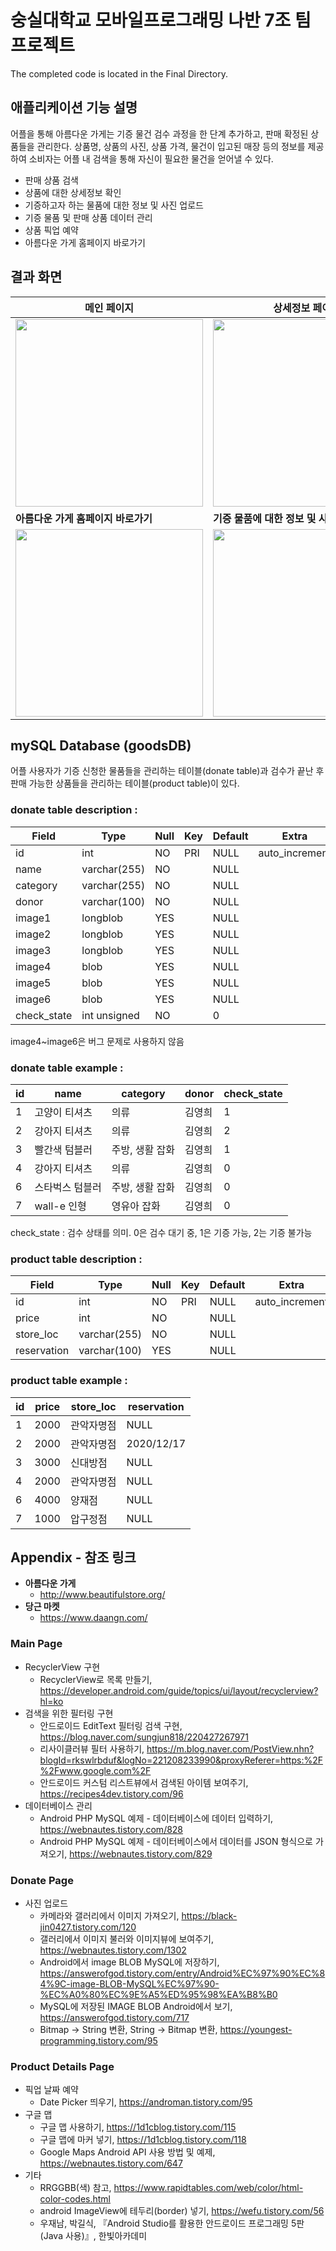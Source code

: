 # 숭실대학교 모바일프로그래밍 나반 7조 팀프로젝트
The completed code is located in the Final Directory.
## 애플리케이션 기능 설명
어플을 통해 아름다운 가게는 기증 물건 검수 과정을 한 단계 추가하고, 판매 확정된 상품들을 관리한다. 
상품명, 상품의 사진, 상품 가격, 물건이 입고된 매장 등의 정보를 제공하여 소비자는 어플 내 검색을 통해 자신이 필요한 물건을 얻어낼 수 있다.
* 판매 상품 검색
* 상품에 대한 상세정보 확인
* 기증하고자 하는 물품에 대한 정보 및 사진 업로드
* 기증 물품 및 판매 상품 데이터 관리
* 상품 픽업 예약
* 아름다운 가게 홈페이지 바로가기

## 결과 화면
| 메인 페이지 | 상세정보 페이지 | 상품 검색 |
|---|---|---|
|<img width="300" src="https://user-images.githubusercontent.com/55284181/102485744-5e438280-40ab-11eb-96a1-0ddad6e5e352.gif">|<img width="300" src="https://user-images.githubusercontent.com/55284181/102486104-e45fc900-40ab-11eb-9803-0f9252fced45.gif">|<img width="300" src="https://user-images.githubusercontent.com/55284181/102486796-f0985600-40ac-11eb-9cfb-aca9ceb96f74.gif">|
| **아름다운 가게 홈페이지 바로가기** | **기증 물품에 대한 정보 및 사진 업로드** |
|<img width="300" src="https://user-images.githubusercontent.com/55284181/102507470-a1abea00-40c7-11eb-806d-99bb94789367.gif">|<img width="300" src="https://user-images.githubusercontent.com/55284181/102487755-694be200-40ae-11eb-82ac-bfeaddac0a44.gif">|


## mySQL Database (goodsDB)
어플 사용자가 기증 신청한 물품들을 관리하는 테이블(donate table)과 검수가 끝난 후 판매 가능한 상품들을 관리하는 테이블(product table)이 있다.
### donate table description :
| Field       | Type         | Null | Key | Default | Extra          |
|-------------|--------------|------|-----|---------|----------------|
| id          | int          | NO   | PRI | NULL    | auto_increment |
| name        | varchar(255) | NO   |     | NULL    |                |
| category    | varchar(255) | NO   |     | NULL    |                |
| donor       | varchar(100) | NO   |     | NULL    |                |
| image1      | longblob     | YES  |     | NULL    |                |
| image2      | longblob     | YES  |     | NULL    |                |
| image3      | longblob     | YES  |     | NULL    |                |
| image4      | blob         | YES  |     | NULL    |                |
| image5      | blob         | YES  |     | NULL    |                |
| image6      | blob         | YES  |     | NULL    |                |
| check_state | int unsigned | NO   |     | 0       |                |

image4~image6은 버그 문제로 사용하지 않음

### donate table example :
| id | name                   | category              | donor     | check_state |
|----|------------------------|-----------------------|-----------|-------------|
|  1 | 고양이 티셔츠          | 의류                  | 김영희    |           1 |
|  2 | 강아지 티셔츠          | 의류                  | 김영희    |           2 |
|  3 | 빨간색 텀블러          | 주방, 생활 잡화       | 김영희    |           1 |
|  4 | 강아지 티셔츠          | 의류                  | 김영희    |           0 |
|  6 | 스타벅스 텀블러        | 주방, 생활 잡화       | 김영희    |           0 |
|  7 | wall-e 인형            | 영유아 잡화           | 김영희    |           0 |

check_state : 검수 상태를 의미. 0은 검수 대기 중, 1은 기증 가능, 2는 기증 불가능

### product table description :
| Field       | Type         | Null | Key | Default | Extra          |
|-------------|--------------|------|-----|---------|----------------|
| id          | int          | NO   | PRI | NULL    | auto_increment |
| price       | int          | NO   |     | NULL    |                |
| store_loc   | varchar(255) | NO   |     | NULL    |                |
| reservation | varchar(100) | YES  |     | NULL    |                |

### product table example :
| id | price  | store_loc          | reservation |
|----|--------|--------------------|-------------|
|  1 |   2000 | 관악자명점         | NULL        |
|  2 |   2000 | 관악자명점         | 2020/12/17  |
|  3 |   3000 | 신대방점           | NULL        |
|  4 |   2000 | 관악자명점         | NULL        |
|  6 |   4000 | 양재점             | NULL        |
|  7 |   1000 | 압구정점           | NULL        |

## Appendix - 참조 링크

* **아름다운 가게**
  * <http://www.beautifulstore.org/>
* **당근 마켓**
  * <https://www.daangn.com/>

### Main Page
* RecyclerView 구현
  * RecyclerView로 목록 만들기, <https://developer.android.com/guide/topics/ui/layout/recyclerview?hl=ko>
* 검색을 위한 필터링 구현
  * 안드로이드 EditText 필터링 검색 구현, <https://blog.naver.com/sungjun818/220427267971>
  * 리사이클러뷰 필터 사용하기, <https://m.blog.naver.com/PostView.nhn?blogId=rkswlrbduf&logNo=221208233990&proxyReferer=https:%2F%2Fwww.google.com%2F>
  * 안드로이드 커스텀 리스트뷰에서 검색된 아이템 보여주기, <https://recipes4dev.tistory.com/96>
* 데이터베이스 관리
  * Android PHP MySQL 예제 - 데이터베이스에 데이터 입력하기, <https://webnautes.tistory.com/828>
  * Android PHP MySQL 예제 - 데이터베이스에서 데이터를 JSON 형식으로 가져오기, <https://webnautes.tistory.com/829>

### Donate Page
* 사진 업로드
  * 카메라와 갤러리에서 이미지 가져오기, <https://black-jin0427.tistory.com/120>
  * 갤러리에서 이미지 불러와 이미지뷰에 보여주기, <https://webnautes.tistory.com/1302>
  * Android에서 image BLOB MySQL에 저장하기, <https://answerofgod.tistory.com/entry/Android%EC%97%90%EC%84%9C-image-BLOB-MySQL%EC%97%90-%EC%A0%80%EC%9E%A5%ED%95%98%EA%B8%B0>
  * MySQL에 저장된 IMAGE BLOB Android에서 보기, <https://answerofgod.tistory.com/717>
  * Bitmap -> String 변환, String -> Bitmap 변환, <https://youngest-programming.tistory.com/95>

### Product Details Page
* 픽업 날짜 예약
  * Date Picker 띄우기, <https://androman.tistory.com/95>
* 구글 맵
  * 구글 맵 사용하기, <https://1d1cblog.tistory.com/115>
  * 구글 맵에 마커 넣기, <https://1d1cblog.tistory.com/118>
  * Google Maps Android API 사용 방법 및 예제, <https://webnautes.tistory.com/647>
* 기타
  * RRGGBB(색) 참고, <https://www.rapidtables.com/web/color/html-color-codes.html>
  * android ImageView에 테두리(border) 넣기, <https://wefu.tistory.com/56>
  * 우재남, 박길식, 『Android Studio를 활용한 안드로이드 프로그래밍 5판 (Java 사용)』, 한빛아카데미
  
